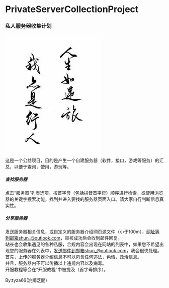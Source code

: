 # PrivateServerCollectionProject
### 私人服务器收集计划
![](https://raw.githubusercontent.com/tyza66/PrivateServerCollectionProject/main/images/title.jpg)  
这是一个公益项目，目的是产生一个自建服务器（软件，接口，游戏等服务）的汇总，以便于查询，使用，游玩等。  
##### 查找服务器
点击“服务器”列表选项，按首字母（包括拼音首字母）顺序进行检索，或使用浏览器的关键字搜索功能，找到并进入要找的服务器页面入口。请大家自行判断信息真实性。  
##### 分享服务器
发送服务器相关信息，或自定义的服务器介绍网页源文件（小于100m），网址等到邮箱shun_@outlook.com，审核成功后会收到邮件回复。  
站长也会收集遇见的各种私服，合规内容会出现在网站的列表中，如果您不希望出现您的服务器在列表中，发送邮件到邮箱shun_@outlook.com，我会很快处理。  
首先，上传的服务器介绍信息不可以包含任何违法，色情，政治信息。  
并且，服务器内不可以传播以上违规内容以及病毒。  
开服教程等会在“开服教程”中被提及（首字母排序）。  

By:tyza66(洮羱芝闇)
